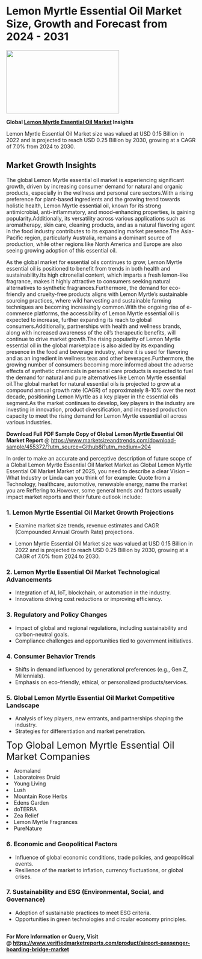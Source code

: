 <H1>Lemon Myrtle Essential Oil Market Size, Growth and Forecast from 2024 - 2031</H1><img class="aligncenter size-medium wp-image-584254" src="https://thirdeyenews.in/wp-content/uploads/2024/09/Global-Market-Research-300x168.jpeg" alt="" width="300" height="168" /><p><strong>Global&nbsp;<a href="https://www.marketsizeandtrends.com/download-sample/455372/?utm_source=Github8j?utm_medium=204">Lemon Myrtle Essential Oil Market</a> Insights</strong></p><p>Lemon Myrtle Essential Oil Market size was valued at USD 0.15 Billion in 2022 and is projected to reach USD 0.25 Billion by 2030, growing at a CAGR of 7.0% from 2024 to 2030.</p><p><h2>Market Growth Insights</h2> <p>The global Lemon Myrtle essential oil market is experiencing significant growth, driven by increasing consumer demand for natural and organic products, especially in the wellness and personal care sectors.With a rising preference for plant-based ingredients and the growing trend towards holistic health, Lemon Myrtle essential oil, known for its strong antimicrobial, anti-inflammatory, and mood-enhancing properties, is gaining popularity.Additionally, its versatility across various applications such as aromatherapy, skin care, cleaning products, and as a natural flavoring agent in the food industry contributes to its expanding market presence.The Asia-Pacific region, particularly Australia, remains a dominant source of production, while other regions like North America and Europe are also seeing growing adoption of this essential oil.</p> <p>As the global market for essential oils continues to grow, Lemon Myrtle essential oil is positioned to benefit from trends in both health and sustainability.Its high citronellal content, which imparts a fresh lemon-like fragrance, makes it highly attractive to consumers seeking natural alternatives to synthetic fragrances.Furthermore, the demand for eco-friendly and cruelty-free products aligns with Lemon Myrtle’s sustainable sourcing practices, where wild harvesting and sustainable farming techniques are becoming increasingly common.With the ongoing rise of e-commerce platforms, the accessibility of Lemon Myrtle essential oil is expected to increase, further expanding its reach to global consumers.Additionally, partnerships with health and wellness brands, along with increased awareness of the oil’s therapeutic benefits, will continue to drive market growth.The rising popularity of Lemon Myrtle essential oil in the global marketplace is also aided by its expanding presence in the food and beverage industry, where it is used for flavoring and as an ingredient in wellness teas and other beverages.Furthermore, the growing number of consumers becoming more informed about the adverse effects of synthetic chemicals in personal care products is expected to fuel the demand for natural and pure alternatives like Lemon Myrtle essential oil.The global market for natural essential oils is projected to grow at a compound annual growth rate (CAGR) of approximately 8-10% over the next decade, positioning Lemon Myrtle as a key player in the essential oils segment.As the market continues to develop, key players in the industry are investing in innovation, product diversification, and increased production capacity to meet the rising demand for Lemon Myrtle essential oil across various industries.</p> <p><span class=""><strong>Download Full PDF Sample Copy of Global Lemon Myrtle Essential Oil Market Report</strong> @ <a href="https://www.marketsizeandtrends.com/download-sample/455372/?utm_source=Github8j?utm_medium=204" target="_blank">https://www.marketsizeandtrends.com/download-sample/455372/?utm_source=Github8j?utm_medium=204</a></span></p><p>In order to make an accurate and perceptive description of future scope of a Global&nbsp;Lemon Myrtle Essential Oil Market Market as Global&nbsp;Lemon Myrtle Essential Oil Market Market of 2025, you need to describe a clear Vision &ndash; What Industry or Linda can you think of for example: Quote from a Technology, healthcare, automotive, renewable energy, name the market you are Reffering to.However, some general trends and factors usually impact market reports and their future outlook include:</p><h3>1.&nbsp;<strong>Lemon Myrtle Essential Oil Market Growth Projections</strong></h3><ul><li>Examine market size trends, revenue estimates and CAGR (Compounded Annual Growth Rate) projections.</li><li><p>Lemon Myrtle Essential Oil Market size was valued at USD 0.15 Billion in 2022 and is projected to reach USD 0.25 Billion by 2030, growing at a CAGR of 7.0% from 2024 to 2030.</p></li></ul><h3>2.&nbsp;<strong>Lemon Myrtle Essential Oil Market Technological Advancements</strong></h3><ul><li>Integration of AI, IoT, blockchain, or automation in the industry.</li><li>Innovations driving cost reductions or improving efficiency.</li></ul><h3>3.&nbsp;<strong>Regulatory and Policy Changes</strong></h3><ul><li>Impact of global and regional regulations, including sustainability and carbon-neutral goals.</li><li>Compliance challenges and opportunities tied to government initiatives.</li></ul><h3>4.&nbsp;<strong>Consumer Behavior Trends</strong></h3><ul><li>Shifts in demand influenced by generational preferences (e.g., Gen Z, Millennials).</li><li>Emphasis on eco-friendly, ethical, or personalized products/services.</li></ul><h3>5.&nbsp;<strong>Global Lemon Myrtle Essential Oil Market Competitive Landscape</strong></h3><ul><li>Analysis of key players, new entrants, and partnerships shaping the industry.</li><li>Strategies for differentiation and market penetration.</li></ul><p data-pm-slice="1 1 []"><span style="color: inherit; font-family: inherit; font-size: 25px;">Top Global Lemon Myrtle Essential Oil Market Companies</span></p><div class="" data-test-id=""><p><li>Aromaland</li><li> Laboratoires Druid</li><li> Young Living</li><li> Lush</li><li> Mountain Rose Herbs</li><li> Edens Garden</li><li> doTERRA</li><li> Zea Relief</li><li> Lemon Myrtle Fragrances</li><li> PureNature</li></p></div><h3>6.&nbsp;<strong>Economic and Geopolitical Factors</strong></h3><ul><li>Influence of global economic conditions, trade policies, and geopolitical events.</li><li>Resilience of the market to inflation, currency fluctuations, or global crises.</li></ul><h3>7.&nbsp;<strong>Sustainability and ESG (Environmental, Social, and Governance)</strong></h3><ul><li>Adoption of sustainable practices to meet ESG criteria.</li><li>Opportunities in green technologies and circular economy principles.</li></ul><h2><strong style="font-size: 14px;">For More Information or Query, Visit @&nbsp;</strong><a style="background-color: #ffffff; font-size: 14px;" href="https://www.marketsizeandtrends.com/report/lemon-myrtle-essential-oil-market/" target="_blank">https://www.verifiedmarketreports.com/product/airport-passenger-boarding-bridge-market</a></h2>